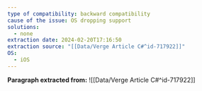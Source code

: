 ```yaml
---
type of compatibility: backward compatibility
cause of the issue: OS dropping support
solutions:
  - none
extraction date: 2024-02-20T17:16:50
extraction source: "[[Data/Verge Article C#^id-717922]]"
OS:
  - iOS
---
```


**Paragraph extracted from:** ![[Data/Verge Article C#^id-717922]]